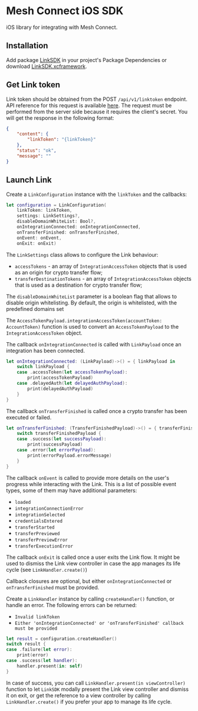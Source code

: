 # Mesh Connect iOS SDK

iOS library for integrating with Mesh Connect.

## Installation

Add package [LinkSDK](https://github.com/FrontFin/mesh-ios-sdk) in your project's Package Dependencies
or download [LinkSDK.xcframework](https://github.com/FrontFin/mesh-ios-sdk/tree/main/LinkSDK.xcframework).

## Get Link token

Link token should be obtained from the POST `/api/v1/linktoken` endpoint. API reference for this request is available [here](https://docs.meshconnect.com/reference/post_api-v1-linktoken). The request must be performed from the server side because it requires the client's secret. You will get the response in the following format:
```json
{
    "content": {
        "linkToken": "{linkToken}"
    },
    "status": "ok",
    "message": ""
}
```

## Launch Link

Create a `LinkConfiguration` instance with the `linkToken` and the callbacks:

```swift
let configuration = LinkConfiguration(
    linkToken: linkToken,
    settings: LinkSettings?,
    disableDomainWhiteList: Bool?,
    onIntegrationConnected: onIntegrationConnected,
    onTransferFinished: onTransferFinished,
    onEvent: onEvent,
    onExit: onExit)
```

The `LinkSettings` class allows to configure the Link behaviour:
- `accessTokens` - an array of `IntegrationAccessToken` objects that is used as an origin for crypto transfer flow;
- `transferDestinationTokens` - an array of `IntegrationAccessToken` objects that is used as a destination for crypto transfer flow;

The `disableDomainWhiteList` parameter is a boolean flag that allows to disable origin whitelisting. By default, the origin is whitelisted, with the predefined domains set

The `AccessTokenPayload.integrationAccessToken(accountToken: AccountToken)` function is used to convert an `AccessTokenPayload` to the `IntegrationAccessToken` object.

The callback `onIntegrationConnected` is called with `LinkPayload` once an integration has been connected.

```swift
let onIntegrationConnected: (LinkPayload)->() = { linkPayload in
    switch linkPayload {
    case .accessToken(let accessTokenPayload):
        print(accessTokenPayload)
    case .delayedAuth(let delayedAuthPayload):
        print(delayedAuthPayload)
    }
}
```

The callback `onTransferFinished` is called once a crypto transfer has been executed or failed.

```swift
let onTransferFinished: (TransferFinishedPayload)->() = { transferFinishedPayload in
    switch transferFinishedPayload {
    case .success(let successPayload):
        print(successPayload)
    case .error(let errorPayload):
        print(errorPayload.errorMessage)
    }
}
```

The callback `onEvent` is called to provide more details on the user's progress while interacting with the Link.
This is a list of possible event types, some of them may have additional parameters:
- `loaded`
- `integrationConnectionError`
- `integrationSelected`
- `credentialsEntered`
- `transferStarted`
- `transferPreviewed`
- `transferPreviewError`
- `transferExecutionError`

The callback `onExit` is called once a user exits the Link flow. It might be used to dismiss the Link view controller in case the app manages its life cycle (see `LinkHandler.create()`)

Callback closures are optional, but either `onIntegrationConnected` or `onTransferFinished` must be provided.

Create a `LinkHandler` instance by calling `createHandler()` function, or handle an error.
The following errors can be returned:
- `Invalid linkToken`
- `Either 'onIntegrationConnected' or 'onTransferFinished' callback must be provided`

```swift
let result = configuration.createHandler()
switch result {
case .failure(let error):
    print(error)
case .success(let handler):
    handler.present(in: self)
}
```

In case of success, you can call `LinkHandler.present(in viewController)` function to let `LinkSDK` modally present the Link view controller and dismiss it on exit, or get the reference to a view controller by calling `LinkHandler.create()` if you prefer your app to manage its life cycle.
